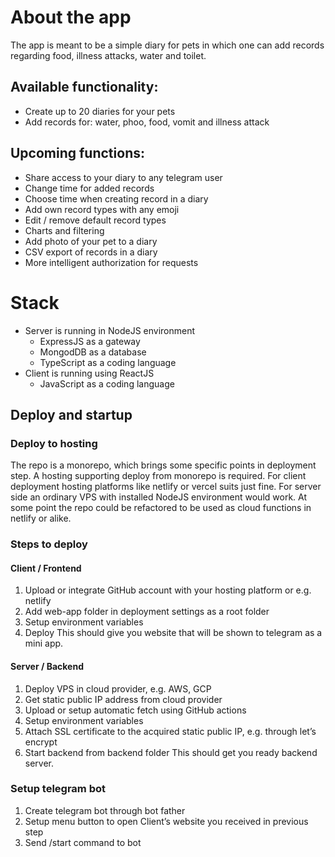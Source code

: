 # About the app
The app is meant to be a simple diary for pets in which one can add records regarding food, illness attacks, water and toilet.

## Available functionality:
- Create up to 20 diaries for your pets
- Add records for: water, phoo, food, vomit and illness attack

## Upcoming functions:
- Share access to your diary to any telegram user
- Change time for added records
- Choose time when creating record in a diary
- Add own record types with any emoji
- Edit / remove default record types
- Charts and filtering
- Add photo of your pet to a diary
- CSV export of records in a diary
- More intelligent authorization for requests

# Stack
- Server is running in NodeJS environment
    - ExpressJS as a gateway
    - MongodDB as a database
    - TypeScript as a coding language
- Client is running using ReactJS
    - JavaScript as a coding language
## Deploy and startup
### Deploy to hosting
The repo is a monorepo, which brings some specific points in deployment step. A hosting supporting deploy from monorepo is required.
For client deployment hosting platforms like netlify or vercel suits just fine.
For server side an ordinary VPS with installed NodeJS environment would work. At some point the repo could be refactored to be used as cloud functions in netlify or alike.
### Steps to deploy
#### Client / Frontend
1. Upload or integrate GitHub account with your hosting platform or e.g. netlify
2. Add web-app folder in deployment settings as a root folder
3. Setup environment variables
4. Deploy
   This should give you website that will be shown to telegram as a mini app.
#### Server / Backend
1. Deploy VPS in cloud provider, e.g. AWS, GCP
2. Get static public IP address from cloud provider
3. Upload or setup automatic fetch using GitHub actions
4. Setup environment variables
5. Attach SSL certificate to the acquired static public IP, e.g. through let’s encrypt
6. Start backend from backend folder
   This should get you ready backend server.
### Setup telegram bot
1. Create telegram bot through bot father
2. Setup menu button to open Client’s website you received in previous step
3. Send /start command to bot
